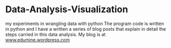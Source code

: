# Data-Analysis-Visualization
my experiments in wrangling data with python The program code is written in python and I have a written a series of blog posts that explain in detail the steps carried in this data analysis. My blog is at www.edumine.wordpress.com
